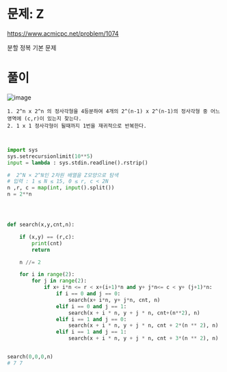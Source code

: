 # 문제: Z
https://www.acmicpc.net/problem/1074

분할 정복 기본 문제
# 풀이
![image](https://user-images.githubusercontent.com/87055456/142460029-e3829817-8616-4243-8331-b5a1bf2ca6ef.png)
```
1. 2^n x 2^n 의 정사각형을 4등분하여 4개의 2^(n-1) x 2^(n-1)의 정사각형 중 어느 영역에 (c,r)이 있는지 찾는다.
2. 1 x 1 정사각형이 될때까지 1번을 재귀적으로 반복한다.
```
``` python


import sys
sys.setrecursionlimit(10**5)
input = lambda : sys.stdin.readline().rstrip()

#  2^N × 2^N인 2차원 배열을 Z모양으로 탐색
# 입력 : 1 ≤ N ≤ 15, 0 ≤ r, c < 2N
n ,r, c = map(int, input().split())
n = 2**n




def search(x,y,cnt,n):

    if (x,y) == (r,c):
        print(cnt)
        return

    n //= 2

    for i in range(2):
        for j in range(2):
            if x+ i*n <= r < x+(i+1)*n and y+ j*n<= c < y+ (j+1)*n:
                if i == 0 and j == 0:
                    search(x+ i*n, y+ j*n, cnt, n)
                elif i == 0 and j == 1:
                    search(x + i * n, y + j * n, cnt+(n**2), n)
                elif i == 1 and j == 0:
                    search(x + i * n, y + j * n, cnt + 2*(n ** 2), n)
                elif i == 1 and j == 1:
                    search(x + i * n, y + j * n, cnt + 3*(n ** 2), n)


search(0,0,0,n)
# 7 7

```
